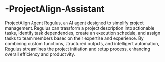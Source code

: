 # -ProjectAlign-Assistant
ProjectAlign Agent
Regulus, an AI agent designed to simplify project management. Regulus can transform a project description into actionable tasks, identify task dependencies, create an execution schedule, and assign tasks to team members based on their expertise and experience. By combining custom functions, structured outputs, and intelligent automation, Regulus streamlines the project initiation and setup process, enhancing overall efficiency and productivity.
